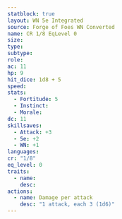 ```yaml
---
statblock: true
layout: WN 5e Integrated
source: Forge of Foes WN Converted
name: CR 1/8 EqLevel 0
size: 
type: 
subtype: 
role: 
ac: 11
hp: 9
hit_dice: 1d8 + 5
speed: 
stats:
  - Fortitude: 5
  - Instinct: 
  - Morale: 
dc: 11
skillsaves:
  - Attack: +3
  - 5e: +2
  - WN: +1
languages: 
cr: "1/8"
eq_level: 0
traits:
  - name: 
    desc: 
actions:
  - name: Damage per attack
    desc: "1 attack, each 3 (1d6)"
---
```


